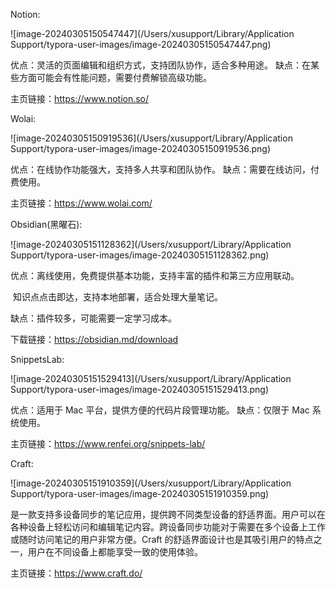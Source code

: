 Notion:

![image-20240305150547447](/Users/xusupport/Library/Application Support/typora-user-images/image-20240305150547447.png)

优点：灵活的页面编辑和组织方式，支持团队协作，适合多种用途。
缺点：在某些方面可能会有性能问题，需要付费解锁高级功能。

主页链接：https://www.notion.so/

Wolai:

![image-20240305150919536](/Users/xusupport/Library/Application Support/typora-user-images/image-20240305150919536.png)

优点：在线协作功能强大，支持多人共享和团队协作。
缺点：需要在线访问，付费使用。

主页链接：https://www.wolai.com/



Obsidian(黑曜石):

![image-20240305151128362](/Users/xusupport/Library/Application Support/typora-user-images/image-20240305151128362.png)

优点：离线使用，免费提供基本功能，支持丰富的插件和第三方应用联动。

​            知识点点击即达，支持本地部署，适合处理大量笔记。

缺点：插件较多，可能需要一定学习成本。

下载链接：https://obsidian.md/download



SnippetsLab:

![image-20240305151529413](/Users/xusupport/Library/Application Support/typora-user-images/image-20240305151529413.png)

优点：适用于 Mac 平台，提供方便的代码片段管理功能。
缺点：仅限于 Mac 系统使用。

主页链接：https://www.renfei.org/snippets-lab/

Craft:

![image-20240305151910359](/Users/xusupport/Library/Application Support/typora-user-images/image-20240305151910359.png)

是一款支持多设备同步的笔记应用，提供跨不同类型设备的舒适界面。用户可以在各种设备上轻松访问和编辑笔记内容。跨设备同步功能对于需要在多个设备上工作或随时访问笔记的用户非常方便。Craft 的舒适界面设计也是其吸引用户的特点之一，用户在不同设备上都能享受一致的使用体验。

主页链接：https://www.craft.do/